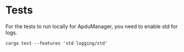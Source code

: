 # Tests

For the tests to run locally for ApduManager, you need to enable std for logs.

```
cargo test --features 'std logging/std'
```
